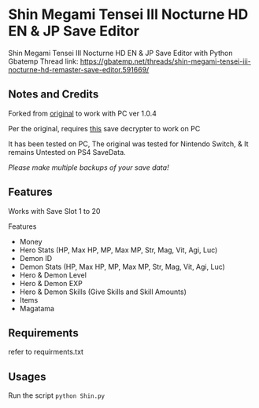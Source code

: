 # Shin Megami Tensei III Nocturne HD EN &amp; JP Save Editor
Shin Megami Tensei III Nocturne HD EN &amp; JP Save Editor with Python
Gbatemp Thread link: https://gbatemp.net/threads/shin-megami-tensei-iii-nocturne-hd-remaster-save-editor.591669/

## Notes and Credits
Forked from [original](https://github.com/Amuyea-gbatemp/Shin-Megami-Tensei-III-Nocturne-HD-EN-JP-Save-Editor) to work with PC ver 1.0.4

Per the original, requires [this](https://github.com/zarroboogs/smt3hdpc.saveutil) save decrypter to work on PC

It has been tested on PC,
The original was tested for Nintendo Switch,
& It remains Untested on PS4 SaveData.

*Please make multiple backups of your save data!*

## Features
Works with Save Slot 1 to 20

Features
* Money
* Hero Stats (HP, Max HP, MP, Max MP, Str, Mag, Vit, Agi, Luc)
* Demon ID
* Demon Stats (HP, Max HP, MP, Max MP, Str, Mag, Vit, Agi, Luc)
* Hero & Demon Level
* Hero & Demon EXP 
* Hero & Demon Skills (Give Skills and Skill Amounts)
* Items
* Magatama

## Requirements
refer to requirments.txt

## Usages
Run the script
```python Shin.py```


